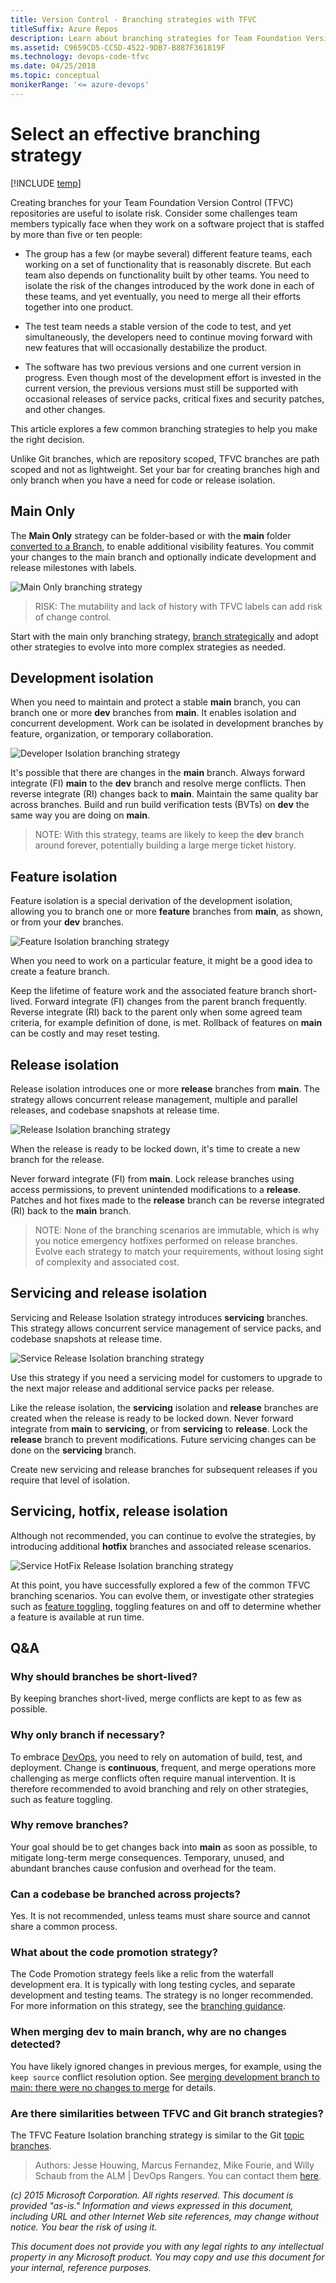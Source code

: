 ```yaml
---
title: Version Control - Branching strategies with TFVC
titleSuffix: Azure Repos
description: Learn about branching strategies for Team Foundation Version Control (TFVC) and how to select an effective strategy
ms.assetid: C9659CD5-CC5D-4522-9DB7-B887F361819F
ms.technology: devops-code-tfvc 
ms.date: 04/25/2018 
ms.topic: conceptual
monikerRange: '<= azure-devops'
---
```



# Select an effective branching strategy

[!INCLUDE [temp](../includes/version-tfs-2013-cloud.md)]

Creating branches for your Team Foundation Version Control (TFVC) repositories are useful to isolate risk. Consider some challenges team members typically face when they work on a software project that is staffed by more than five or ten people:

-   The group has a few (or maybe several) different feature teams, each working on a set of functionality that is reasonably discrete. But each team also depends on functionality built by other teams. You need to isolate the risk of the changes introduced by the work done in each of these teams, and yet eventually, you need to merge all their efforts together into one product.

-   The test team needs a stable version of the code to test, and yet simultaneously, the developers need to continue moving forward with new features that will occasionally destabilize the product.

-   The software has two previous versions and one current version in progress. Even though most of the development effort is invested in the current version, the previous versions must still be supported with occasional releases of service packs, critical fixes and security patches, and other changes.

This article explores a few common branching strategies to help you make the right decision.

Unlike Git branches, which are repository scoped, TFVC branches are path scoped and not as lightweight. Set your bar for creating branches high and only branch when you have a need for code or release isolation.

## Main Only

The **Main Only** strategy can be folder-based or with the **main** folder [converted to a Branch](branch-folders-files.md), to enable additional visibility features. You commit your changes to the main branch and optionally indicate development and release milestones with labels.

![Main Only branching strategy](./media/branching-strategies-with-tfvc/branching-scenarios-main-only.png)

> RISK: The mutability and lack of history with TFVC labels can add risk of change control.

Start with the main only branching strategy, [branch strategically](branch-strategically.md) and adopt other strategies to evolve into more complex strategies as needed.

## Development isolation

When you need to maintain and protect a stable **main** branch, you can branch one or more **dev** branches from **main**. It enables isolation and concurrent development. Work can be isolated in development branches by feature, organization, or temporary collaboration.

![Developer Isolation branching strategy](./media/branching-strategies-with-tfvc/branching-scenarios-developer-isolation.png)

It's possible that there are changes in the **main** branch. Always forward integrate (FI) **main** to the **dev** branch and resolve merge conflicts. Then reverse integrate (RI) changes back to **main**. Maintain the same quality bar across branches. Build and run build verification tests (BVTs) on **dev** the same way you are doing on **main**.

> NOTE: With this strategy, teams are likely to keep the **dev** branch around forever, potentially building a large merge ticket history.

## Feature isolation

Feature isolation is a special derivation of the development isolation, allowing you to branch one or more **feature** branches from **main**, as shown, or from your **dev** branches. 

![Feature Isolation branching strategy](./media/branching-strategies-with-tfvc/Branching-Scenarios-Feature-Isolation.png)

When you need to work on a particular feature, it might be a good idea to create a feature branch.

Keep the lifetime of feature work and the associated feature branch short-lived. Forward integrate (FI) changes from the parent branch frequently. Reverse integrate (RI) back to the parent only when some agreed team criteria, for example definition of done, is met. Rollback of features on **main** can be costly and may reset testing.

## Release isolation

Release isolation introduces one or more **release** branches from **main**. The strategy allows concurrent release management, multiple and parallel releases, and codebase snapshots at release time.

![Release Isolation branching strategy](./media/branching-strategies-with-tfvc/branching-scenarios-release-isolation.png)

When the release is ready to be locked down, it's time to create a new branch for the release.

Never forward integrate (FI) from **main**. Lock release branches using access permissions, to prevent unintended modifications to a **release**. Patches and hot fixes made to the **release** branch can be reverse integrated (RI) back to the **main** branch.

> NOTE: None of the branching scenarios are immutable, which is why you notice emergency hotfixes performed on release branches. Evolve each strategy to match your requirements, without losing sight of complexity and associated cost.

## Servicing and release isolation

Servicing and Release Isolation strategy introduces **servicing** branches. This strategy allows concurrent service management of service packs, and codebase snapshots at release time.

![Service Release Isolation branching strategy](./media/branching-strategies-with-tfvc/branching-scenarios-service-release-isolation.png)

Use this strategy if you need a servicing model for customers to upgrade to the next major release and additional service packs per release.

Like the release isolation, the **servicing** isolation and **release** branches are created when the release is ready to be locked down. Never forward integrate from **main** to **servicing**, or from **servicing** to **release**. Lock the **release** branch to prevent modifications. Future servicing changes can be done on the **servicing** branch.

Create new servicing and release branches for subsequent releases if you require that level of isolation.

## Servicing, hotfix, release isolation

Although not recommended, you can continue to evolve the strategies, by introducing additional **hotfix** branches and associated release scenarios.

![Service HotFix Release Isolation branching strategy](./media/branching-strategies-with-tfvc/branching-scenarios-service-hotfix-release-isolation.png)

At this point, you have successfully explored a few of the common TFVC branching scenarios. You can evolve them, or investigate other strategies such as [feature toggling](/archive/msdn-magazine/2014/may/alm-rangers-software-development-with-feature-toggles), toggling features on and off to determine whether a feature is available at run time.

## Q&A

### Why should branches be short-lived?

By keeping branches short-lived,  merge conflicts are kept to as few as possible. 

### Why only branch if necessary?

To embrace [DevOps](/devops/), you need to rely on automation of build, test, and deployment. Change is **continuous**, frequent, and merge operations more challenging as merge conflicts often require manual intervention. It is therefore recommended to avoid branching and rely on other strategies, such as feature toggling.

### Why remove branches?

Your goal should be to get changes back into **main** as soon as possible, to mitigate long-term merge consequences. Temporary, unused, and abundant branches cause confusion and overhead for the team.

### Can a codebase be branched across projects?

Yes. It is not recommended, unless teams must share source and cannot share a common process.

### What about the code promotion strategy?

The Code Promotion strategy feels like a relic from the waterfall development era. It is typically with long testing cycles, and separate development and testing teams. The strategy is no longer recommended. For more information on this strategy, see the [branching guidance](/archive/blogs/visualstudioalmrangers/library-of-tooling-and-guidance-solutions-aka-msvsarsolutions). 

### When merging **dev** to **main** branch, why are no changes detected?

You have likely ignored changes in previous merges, for example, using the `keep source` conflict resolution option. See [merging development branch to main: there were no changes to merge](https://stackoverflow.com/questions/27590388/merging-development-branch-to-main-there-were-no-changes-to-merge) for details.

### Are there similarities between TFVC and Git branch strategies?

The TFVC Feature Isolation branching strategy is similar to the Git [topic branches](https://www.git-scm.com/book/en/v2/Git-Branching-Branching-Workflows#Topic-Branches).

> Authors: Jesse Houwing, Marcus Fernandez, Mike Fourie, and Willy Schaub from the ALM | DevOps Rangers. You can contact them [here](https://github.com/ALM-Rangers/Guidance).
 
*(c) 2015 Microsoft Corporation. All rights reserved. This document is
provided "as-is." Information and views expressed in this document,
including URL and other Internet Web site references, may change without
notice. You bear the risk of using it.*

*This document does not provide you with any legal rights to any
intellectual property in any Microsoft product. You may copy and use
this document for your internal, reference purposes.*